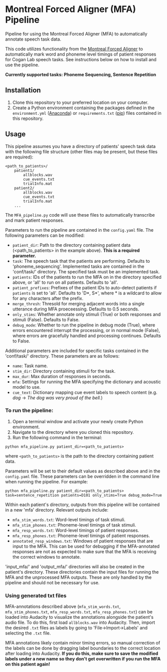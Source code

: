 # Montreal Forced Aligner (MFA) Pipeline
Pipeline for using the Montreal Forced Aligner (MFA) to automatically annotate speech task data.

This code utilizes functionality from the [Montreal Forced Aligner](https://montreal-forced-aligner.readthedocs.io/en/latest/index.html) to automatically mark word and phoneme level timings of patient responses for Cogan Lab speech tasks. See instructions below on how to install and use the pipeline.

**Currently supported tasks: Phoneme Sequencing, Sentence Repetition**

## Installation
1. Clone this repository to your preferred location on your computer.
2. Create a Python environment containing the packages defined in the `environment.yml` ([Anaconda](https://conda.io/projects/conda/en/latest/user-guide/tasks/manage-environments.html#creating-an-environment-from-an-environment-yml-file)) or `requirements.txt` ([pip](https://packaging.python.org/en/latest/guides/installing-using-pip-and-virtual-environments/)) files contained in this repository.

## Usage
This pipeline assumes you have a directory of patients' speech task data with the following file structure (other files may be present, but these files are required):
```
<path_to_patients>/
    patient1/
        allblocks.wav
        cue_events.txt
        trialInfo.mat
    patient2/
        allblocks.wav
        cue_events.txt
        trialInfo.mat
    ...
```
The `MFA_pipeline.py` code will use these files to automatically transcribe and mark patient responses. 

Parameters to run the pipeline are contained in the `config.yaml` file. The following parameters can be modified:
- `patient_dir`: Path to the directory containing patient data (<path_to_patients> in the example above). **This is a required parameter.**
- `task`: The speech task that the patients are performing. Defaults to 'phoneme_sequencing'. Implemented tasks are contained in the 'conf/task/' directory. The specified task must be an implemented task.
- `patients`: IDs of the patients to run the MFA on in the directory specified above, or 'all' to run on all patients. Defaults to 'all'.
- `patient_prefixes`: Prefixes of the patient IDs to auto-detect patients if `patients` is set to 'all'. Defaults to 'D*, S*', where * is a wildcard to allow for any characters after the prefix.
- `merge_thresh`: Thresold for merging adjacent words into a single utterance during MFA proeceessing. Defaults to 0.5 seconds.
- `only_stims`: Whether annotate only stimuli (True) or both responses and stimuli (False). Defaults to False.
- `debug_mode`: Whether to run the pipeline in debug mode (True), where errors encountered interrupt the processing, or in normal mode (False), where errors are gracefully handled and processing continues. Defaults to False.

Additional parameters are included for specific tasks contained in the 'conf/task/' directory. These parameters are as follows:

- `name`: Task name.
- `stim_dir`: Directory containing stimuli for the task.
- `max_dur`: Max duration of responses in seconds.
- `mfa`: Settings for running the MFA specifying the dictionary and acoustic model to use.
- `cue_text`: Dictionary mapping cue event labels to speech content (e.g. _dog_ -> _The dog was very proud of the bell._)

### To run the pipeline:

1. Open a terminal window and activate your newly create Python environment.
2. Navigate to the directory where you cloned this repository.
3. Run the following command in the terminal:
```
python mfa_pipeline.py patient_dir=<path_to_patients>
```
where `<path_to_patients>` is the path to the directory containing patient data.

Parameters will be set to their default values as described above and in the `config.yaml` file. These parameters can be overridden in the command line when running the pipeline. For example:
```
python mfa_pipeline.py patient_dir=<path_to_patients> task=sentence_repetition patients=D101 only_stims=True debug_mode=True
```

Within each patient's directory, outputs from this pipeline will be contained in a new 'mfa' directory. Relevant outputs include:
- `mfa_stim_words.txt`: Word-level timings of task stimuli.
- `mfa_stim_phones.txt`: Phoneme-level timings of task stimuli.
- `mfa_resp_words.txt`: Word-level timings of patient responses.
- `mfa_resp_phones.txt`: Phoneme-level timings of patient responses.
- `annotated_resp_windows.txt`: Windows of patient responses that are input to the MFA. This can be used for debugging if the MFA-annotated responses are not as expected to make sure that the MFA is receiving the correct windows to annotate.

'input_mfa/' and 'output_mfa/' directories will also be created in the patient's directory. These directories contain the input files for running the MFA and the unprocessed MFA outputs. These are only handled by the pipeline and should not be necessary for use.

### Using generated txt files
MFA-annotations described above (`mfa_stim_words.txt`, `mfa_stim_phones.txt`, `mfa_resp_words.txt`, `mfa_resp_phones.txt`) can be loaded into Audacity to visualize the annotations alongside the patient's audio file. To do this, first load `allblocks.wav` into Audacity. Then, import the desired `.txt` files as labels by going to 'File->Import->Labels' and selecting the `.txt` file.

MFA annotations likely contain minor timing errors, so manual correction of the labels can be done by dragging label boundaries to the correct location after loading into Audacity. **If you do this, make sure to save the modified labels under a new name so they don't get overwritten if you run the MFA on this patient again!**
